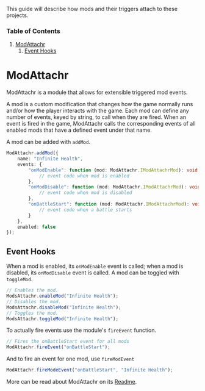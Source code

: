 This guide will describe how mods and their triggers attach to these projects.

### Table of Contents
1. [ModAttachr](#modattachr)
    1. [Event Hooks](#event-hooks)

# ModAttachr

ModAttachr is a module that allows for extensible triggered mod events.

A mod is a custom modification that changes how the game normally runs and/or how the player interacts with the game.
Each mod can define any number of events, keyed by string, to call when they are fired.
When an event is fired in the game, ModAttachr calls the corresponding events of all enabled mods that have a defined event under that name.

A mod can be added with `addMod`.

```typescript
ModAttachr.addMod({
    name: "Infinite Health",
    events: {
        "onModEnable": function (mod: ModAttachr.IModAttachrMod): void {
            // event code when mod is enabled
        },
        "onModDisable": function (mod: ModAttachr.IModAttachrMod): void {
            // event code when mod is disabled
        },
        "onBattleStart": function (mod: ModAttachr.IModAttachrMod): void {
            // event code when a battle starts
        }
    },
    enabled: false
});
```
## Event Hooks
When a mod is enabled, its `onModEnable` event is called; when a mod is disabled, its `onModDisable` event is called.
A mod can be toggled with `toggleMod`.

```typescript
// Enables the mod.
ModsAttachr.enableMod("Infinite Health");
// Disables the mod.
ModsAttachr.disableMod("Infinite Health");
// Toggles the mod.
ModsAttachr.toggleMod("Infinite Health");
```
To actually fire events use the module's `fireEvent` function.

```typescript
// Fires the onBattleStart event for all mods
ModAttachr.fireEvent("onBattleStart");
```

And to fire an event for one mod, use `fireModEvent`
```typescript
ModAttachr.fireModeEvent("onBattleStart", "Infinite Health");
```

More can be read about ModAttachr on its [Readme](https://github.com/FullScreenShenanigans/ModAttachr/blob/master/README.md).